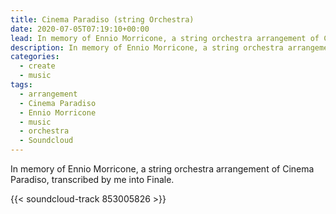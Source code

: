 ```yaml
---
title: Cinema Paradiso (string Orchestra)
date: 2020-07-05T07:19:10+00:00
lead: In memory of Ennio Morricone, a string orchestra arrangement of Cinema Paradiso, transcribed by me into Finale.
description: In memory of Ennio Morricone, a string orchestra arrangement of Cinema Paradiso, transcribed by me into Finale.
categories:
  - create
  - music
tags:
  - arrangement
  - Cinema Paradiso
  - Ennio Morricone
  - music
  - orchestra
  - Soundcloud
---
```

In memory of Ennio Morricone, a string orchestra arrangement of Cinema Paradiso, transcribed by me into Finale.

{{< soundcloud-track 853005826 >}}

